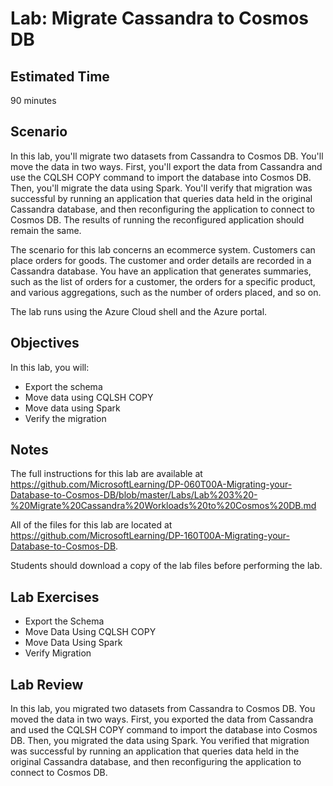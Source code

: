 # Lab: Migrate Cassandra to Cosmos DB

## Estimated Time

90 minutes

## Scenario

In this lab, you'll migrate two datasets from Cassandra to Cosmos DB. You'll move the data in two ways. First, you'll export the data from Cassandra and use the CQLSH COPY command to import the database into Cosmos DB. Then, you'll migrate the data using Spark. You'll verify that migration was successful by running an application that queries data held in the original Cassandra database, and then reconfiguring the application to connect to Cosmos DB. The results of running the reconfigured application should remain the same.

The scenario for this lab concerns an ecommerce system. Customers can place orders for goods. The customer and order details are recorded in a Cassandra database. You have an application that generates summaries, such as the list of orders for a customer, the orders for a specific product, and various aggregations, such as the number of orders placed, and so on.

The lab runs using the Azure Cloud shell and the Azure portal.

## Objectives

In this lab, you will:

* Export the schema
* Move data using CQLSH COPY
* Move data using Spark
* Verify the migration

## Notes

The full instructions for this lab are available at https://github.com/MicrosoftLearning/DP-060T00A-Migrating-your-Database-to-Cosmos-DB/blob/master/Labs/Lab%203%20-%20Migrate%20Cassandra%20Workloads%20to%20Cosmos%20DB.md

All of the files for this lab are located at https://github.com/MicrosoftLearning/DP-160T00A-Migrating-your-Database-to-Cosmos-DB.

Students should download a copy of the lab files before performing the lab.

## Lab Exercises

* Export the Schema
* Move Data Using CQLSH COPY
* Move Data Using Spark
* Verify Migration

## Lab Review

In this lab, you migrated two datasets from Cassandra to Cosmos DB. You moved the data in two ways. First, you exported the data from Cassandra and used the CQLSH COPY command to import the database into Cosmos DB. Then, you migrated the data using Spark. You verified that migration was successful by running an application that queries data held in the original Cassandra database, and then reconfiguring the application to connect to Cosmos DB.
